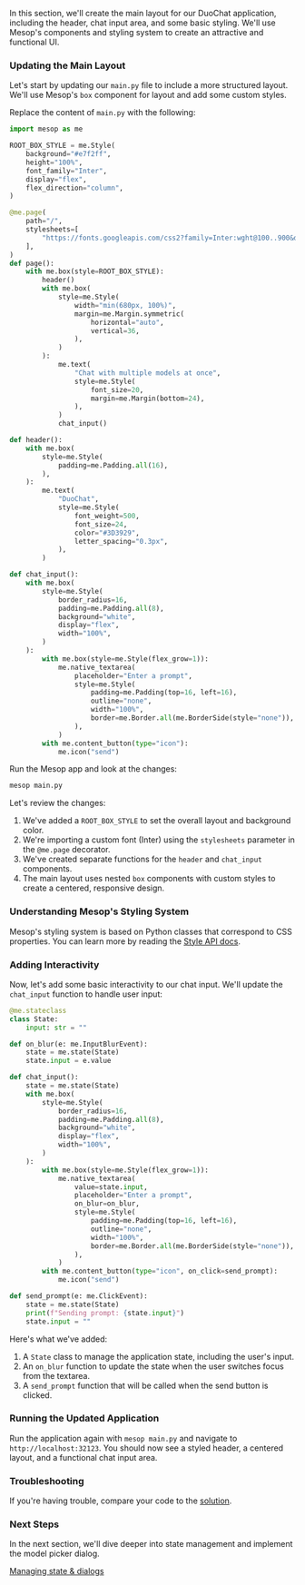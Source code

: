 In this section, we'll create the main layout for our DuoChat application, including the header, chat input area, and some basic styling. We'll use Mesop's components and styling system to create an attractive and functional UI.

### Updating the Main Layout

Let's start by updating our `main.py` file to include a more structured layout. We'll use Mesop's `box` component for layout and add some custom styles.

Replace the content of `main.py` with the following:

```python title="main.py"
import mesop as me

ROOT_BOX_STYLE = me.Style(
    background="#e7f2ff",
    height="100%",
    font_family="Inter",
    display="flex",
    flex_direction="column",
)

@me.page(
    path="/",
    stylesheets=[
        "https://fonts.googleapis.com/css2?family=Inter:wght@100..900&display=swap"
    ],
)
def page():
    with me.box(style=ROOT_BOX_STYLE):
        header()
        with me.box(
            style=me.Style(
                width="min(680px, 100%)",
                margin=me.Margin.symmetric(
                    horizontal="auto",
                    vertical=36,
                ),
            )
        ):
            me.text(
                "Chat with multiple models at once",
                style=me.Style(
                    font_size=20,
                    margin=me.Margin(bottom=24),
                ),
            )
            chat_input()

def header():
    with me.box(
        style=me.Style(
            padding=me.Padding.all(16),
        ),
    ):
        me.text(
            "DuoChat",
            style=me.Style(
                font_weight=500,
                font_size=24,
                color="#3D3929",
                letter_spacing="0.3px",
            ),
        )

def chat_input():
    with me.box(
        style=me.Style(
            border_radius=16,
            padding=me.Padding.all(8),
            background="white",
            display="flex",
            width="100%",
        )
    ):
        with me.box(style=me.Style(flex_grow=1)):
            me.native_textarea(
                placeholder="Enter a prompt",
                style=me.Style(
                    padding=me.Padding(top=16, left=16),
                    outline="none",
                    width="100%",
                    border=me.Border.all(me.BorderSide(style="none")),
                ),
            )
        with me.content_button(type="icon"):
            me.icon("send")
```

Run the Mesop app and look at the changes:

```sh
mesop main.py
```

Let's review the changes:

1. We've added a `ROOT_BOX_STYLE` to set the overall layout and background color.
2. We're importing a custom font (Inter) using the `stylesheets` parameter in the `@me.page` decorator.
3. We've created separate functions for the `header` and `chat_input` components.
4. The main layout uses nested `box` components with custom styles to create a centered, responsive design.

### Understanding Mesop's Styling System

Mesop's styling system is based on Python classes that correspond to CSS properties. You can learn more by reading the [Style API docs](../api/style.md).

### Adding Interactivity

Now, let's add some basic interactivity to our chat input. We'll update the `chat_input` function to handle user input:

```python title="main.py"
@me.stateclass
class State:
    input: str = ""

def on_blur(e: me.InputBlurEvent):
    state = me.state(State)
    state.input = e.value

def chat_input():
    state = me.state(State)
    with me.box(
        style=me.Style(
            border_radius=16,
            padding=me.Padding.all(8),
            background="white",
            display="flex",
            width="100%",
        )
    ):
        with me.box(style=me.Style(flex_grow=1)):
            me.native_textarea(
                value=state.input,
                placeholder="Enter a prompt",
                on_blur=on_blur,
                style=me.Style(
                    padding=me.Padding(top=16, left=16),
                    outline="none",
                    width="100%",
                    border=me.Border.all(me.BorderSide(style="none")),
                ),
            )
        with me.content_button(type="icon", on_click=send_prompt):
            me.icon("send")

def send_prompt(e: me.ClickEvent):
    state = me.state(State)
    print(f"Sending prompt: {state.input}")
    state.input = ""
```

Here's what we've added:

1. A `State` class to manage the application state, including the user's input.
2. An `on_blur` function to update the state when the user switches focus from the textarea.
3. A `send_prompt` function that will be called when the send button is clicked.

### Running the Updated Application

Run the application again with `mesop main.py` and navigate to `http://localhost:32123`. You should now see a styled header, a centered layout, and a functional chat input area.

### Troubleshooting

If you're having trouble, compare your code to the [solution](https://github.com/wwwillchen/mesop-duo-chat/tree/2_completed).

### Next Steps

In the next section, we'll dive deeper into state management and implement the model picker dialog.

<a href="../3" class="next-step">
    Managing state & dialogs
</a>
